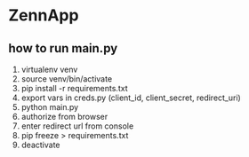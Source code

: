 # ZennApp

## how to run main.py
1. virtualenv venv
2. source venv/bin/activate
3. pip install -r requirements.txt
4. export vars in creds.py (client_id, client_secret, redirect_uri)
5. python main.py <username>
6. authorize from browser
7. enter redirect url from console
8. pip freeze > requirements.txt
9. deactivate